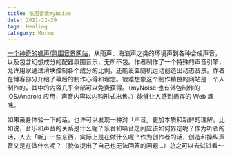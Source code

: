 ```yaml
---
title: 氛围音景myNoise
date: 2021-12-29
tags: Healing
category: Murmur
---
```


[一个神奇的噪声/氛围音景网站](https://mynoise.net)，从雨声、海浪声之类的环境声到各种合成声音，以及包含幻想成分的配器氛围音乐，无所不包。作者制作了一个特殊的声音引擎，允许用家通过滑块控制各个成分的比例，还能设置随机运动创造出动态音景。作者在博客部分介绍了幕后的制作心得和理念。很难想象这个制作精良的网站是一个人制作的，其中的内容几乎全部可以免费获得。（myNoise 也有外包制作的 iOS/Android 应用，声音内容以内购形式出售。）能够让人感到尚存的 Web 趣味。

如果亲身体验一下的话，也许可以发现一种对「声音」更加本质和新鲜的理解。比如说，音乐和声音的关系是什么呢？乐音和噪音之间应该如何界定呢？作为听者的话，人去「听」一些东西，实际上是在做什么呢？作为创作者的话，创造和操纵声音又是在做什么呢？（貌似提出了自己也无法回答的问题…）总之可以去试试看～